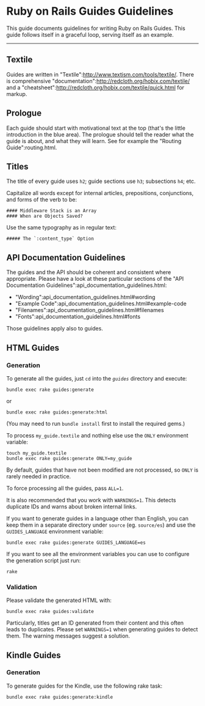 Ruby on Rails Guides Guidelines
===============================

This guide documents guidelines for writing Ruby on Rails Guides. This guide follows itself in a graceful loop, serving itself as an example.

--------------------------------------------------------------------------------

Textile
-------

Guides are written in "Textile":http://www.textism.com/tools/textile/. There is comprehensive "documentation":http://redcloth.org/hobix.com/textile/ and a "cheatsheet":http://redcloth.org/hobix.com/textile/quick.html for markup.

Prologue
--------

Each guide should start with motivational text at the top (that's the little introduction in the blue area). The prologue should tell the reader what the guide is about, and what they will learn. See for example the "Routing Guide":routing.html.

Titles
------

The title of every guide uses `h2`; guide sections use `h3`; subsections `h4`; etc.

Capitalize all words except for internal articles, prepositions, conjunctions, and forms of the verb to be:

```
#### Middleware Stack is an Array
#### When are Objects Saved?
```

Use the same typography as in regular text:

```
##### The `:content_type` Option
```

API Documentation Guidelines
----------------------------

The guides and the API should be coherent and consistent where appropriate. Please have a look at these particular sections of the "API Documentation Guidelines":api_documentation_guidelines.html:

* "Wording":api_documentation_guidelines.html#wording
* "Example Code":api_documentation_guidelines.html#example-code
* "Filenames":api_documentation_guidelines.html#filenames
* "Fonts":api_documentation_guidelines.html#fonts

Those guidelines apply also to guides.

HTML Guides
-----------

### Generation

To generate all the guides, just `cd` into the *`guides`* directory and execute:

```
bundle exec rake guides:generate
```

or

```
bundle exec rake guides:generate:html
```

(You may need to run `bundle install` first to install the required gems.)

To process `my_guide.textile` and nothing else use the `ONLY` environment variable:

```
touch my_guide.textile
bundle exec rake guides:generate ONLY=my_guide
```

By default, guides that have not been modified are not processed, so `ONLY` is rarely needed in practice.

To force processing all the guides, pass `ALL=1`.

It is also recommended that you work with `WARNINGS=1`. This detects duplicate IDs and warns about broken internal links.

If you want to generate guides in a language other than English, you can keep them in a separate directory under `source` (eg. `source/es`) and use the `GUIDES_LANGUAGE` environment variable:

```
bundle exec rake guides:generate GUIDES_LANGUAGE=es
```

If you want to see all the environment variables you can use to configure the generation script just run:

```
rake
```

### Validation

Please validate the generated HTML with:

```
bundle exec rake guides:validate
```

Particularly, titles get an ID generated from their content and this often leads to duplicates. Please set `WARNINGS=1` when generating guides to detect them. The warning messages suggest a solution.

Kindle Guides
-------------

### Generation

To generate guides for the Kindle, use the following rake task:

```
bundle exec rake guides:generate:kindle
```
